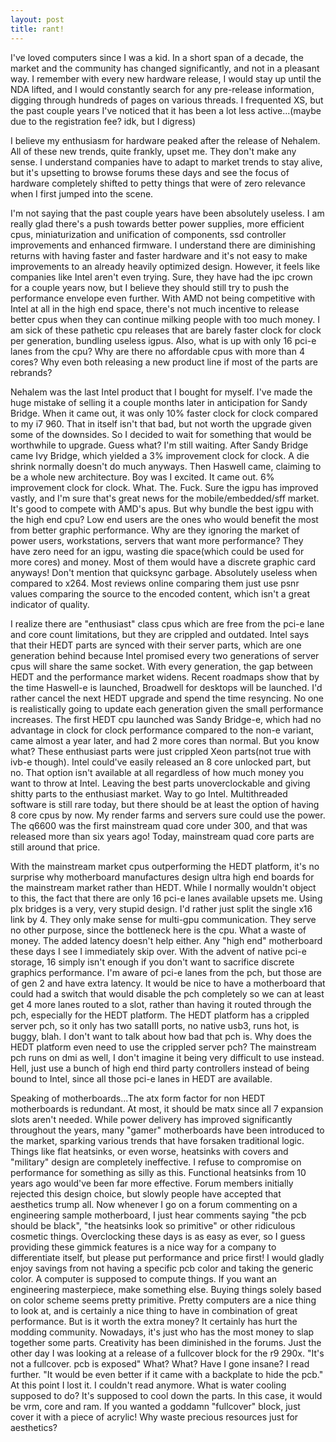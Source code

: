 ```yaml
---
layout: post
title: rant!
---
```


I've loved computers since I was a kid. In a short span of a decade, the market and the community has changed significantly, and not in a pleasant way. I remember with every new hardware release, I would stay up until the NDA lifted, and I would constantly search for any pre-release information, digging through hundreds of pages on various threads. I frequented XS, but the past couple years I've noticed that it has been a lot less active...(maybe due to the registration fee? idk, but I digress)  

I believe my enthusiasm for hardware peaked after the release of Nehalem. All of these new trends, quite frankly, upset me. They don't make any sense. I understand companies have to adapt to market trends to stay alive, but it's upsetting to browse forums these days and see the focus of hardware completely shifted to petty things that were of zero relevance when I first jumped into the scene.  

I'm not saying that the past couple years have been absolutely useless. I am really glad there's a push towards better power supplies, more efficient cpus, miniaturization and unification of components, ssd controller improvements and enhanced firmware. I understand there are diminishing returns with having faster and faster hardware and it's not easy to make improvements to an already heavily optimized design. However, it feels like companies like Intel aren't even trying. Sure, they have had the ipc crown for a couple years now, but I believe they should still try to push the performance envelope even further. With AMD not being competitive with Intel at all in the high end space, there's not much incentive to release better cpus when they can continue milking people with too much money. I am sick of these pathetic cpu releases that are barely faster clock for clock per generation, bundling useless igpus. Also, what is up with only 16 pci-e lanes from the cpu? Why are there no affordable cpus with more than 4 cores? Why even both releasing a new product line if most of the parts are rebrands?  

Nehalem was the last Intel product that I bought for myself. I've made the huge mistake of selling it a couple months later in anticipation for Sandy Bridge. When it came out, it was only 10% faster clock for clock compared to my i7 960. That in itself isn't that bad, but not worth the upgrade given some of the downsides. So I decided to wait for something that would be worthwhile to upgrade. Guess what? I'm still waiting. After Sandy Bridge came Ivy Bridge, which yielded a 3% improvement clock for clock. A die shrink normally doesn't do much anyways. Then Haswell came, claiming to be a whole new architecture. Boy was I excited. It came out. 6% improvement clock for clock. What. The. Fuck. Sure the igpu has improved vastly, and I'm sure that's great news for the mobile/embedded/sff market. It's good to compete with AMD's apus. But why bundle the best igpu with the high end cpu? Low end users are the ones who would benefit the most from better graphic performance. Why are they ignoring the market of power users, workstations, servers that want more performance? They have zero need for an igpu, wasting die space(which could be used for more cores) and money. Most of them would have a discrete graphic card anyways! Don't mention that quicksync garbage. Absolutely useless when compared to x264. Most reviews online comparing them just use psnr values comparing the source to the encoded content, which isn't a great indicator of quality.  

I realize there are "enthusiast" class cpus which are free from the pci-e lane and core count limitations, but they are crippled and outdated. Intel says that their HEDT parts are synced with their server parts, which are one generation behind because Intel promised every two generations of server cpus will share the same socket. With every generation, the gap between HEDT and the performance market widens. Recent roadmaps show that by the time Haswell-e is launched, Broadwell for desktops will be launched. I'd rather cancel the next HEDT upgrade and spend the time resyncing. No one is realistically going to update each generation given the small performance increases. The first HEDT cpu launched was Sandy Bridge-e, which had no advantage in clock for clock performance compared to the non-e variant, came almost a year later, and had 2 more cores than normal. But you know what? These enthusiast parts were just crippled Xeon parts(not true with ivb-e though). Intel could've easily released an 8 core unlocked part, but no. That option isn't available at all regardless of how much money you want to throw at Intel. Leaving the best parts unoverclockable and giving shitty parts to the enthusiast market. Way to go Intel.  Multithreaded software is still rare today, but there should be at least the option of having 8 core cpus by now. My render farms and servers sure could use the power. The q6600 was the first mainstream quad core under 300, and that was released more than six years ago! Today, mainstream quad core parts are still around that price.  

With the mainstream market cpus outperforming the HEDT platform, it's no surprise why motherboard manufactures design ultra high end boards for the mainstream market rather than HEDT. While I normally wouldn't object to this, the fact that there are only 16 pci-e lanes available upsets me. Using plx bridges is a very, very stupid design. I'd rather just split the single x16 link by 4. They only make sense for multi-gpu communication. They serve no other purpose, since the bottleneck here is the cpu. What a waste of money. The added latency doesn't help either. Any "high end" motherboard these days I see I immediately skip over. With the advent of native pci-e storage, 16 simply isn't enough if you don't want to sacrifice discrete graphics performance. I'm aware of pci-e lanes from the pch, but those are of gen 2 and have extra latency. It would be nice to have a motherboard that could had a switch that would disable the pch completely so we can at least get 4 more lanes routed to a slot, rather than having it routed through the pch, especially for the HEDT platform. The HEDT platform has a crippled server pch, so it only has two sataIII ports, no native usb3, runs hot, is buggy, blah. I don't want to talk about how bad that pch is. Why does the HEDT platform even need to use the crippled server pch? The mainstream pch runs on dmi as well, I don't imagine it being very difficult to use instead. Hell, just use a bunch of high end third party controllers instead of being bound to Intel, since all those pci-e lanes in HEDT are available.  

Speaking of motherboards...The atx form factor for non HEDT motherboards is redundant. At most, it should be matx since all 7 expansion slots aren't needed. While power delivery has improved significantly throughout the years, many "gamer" motherboards have been introduced to the market, sparking various trends that have forsaken traditional logic. Things like flat heatsinks, or even worse, heatsinks with covers and "military" design are completely ineffective. I refuse to compromise on performance for something as silly as this. Functional heatsinks from 10 years ago would've been far more effective. Forum members initially rejected this design choice, but slowly people have accepted that aesthetics trump all. Now whenever I go on a forum commenting on a engineering sample motherboard, I just hear comments saying "the pcb should be black", "the heatsinks look so primitive" or other ridiculous cosmetic things. Overclocking these days is as easy as ever, so I guess providing these gimmick features is a nice way for a company to differentiate itself, but please put performance and price first! I would gladly enjoy savings from not having a specific pcb color and taking the generic color. A computer is supposed to compute things. If you want an engineering masterpiece, make something else. Buying things solely based on color scheme seems pretty primitive.
Pretty computers are a nice thing to look at, and is certainly a nice thing to have in combination of great performance. But is it worth the extra money? It certainly has hurt the modding community. Nowadays, it's just who has the most money to slap together some parts. Creativity has been diminished in the forums. Just the other day I was looking at a release of a fullcover block for the r9 290x. "It's not a fullcover. pcb is exposed" What? What? Have I gone insane? I read further. "It would be even better if it came with a backplate to hide the pcb." At this point I lost it. I couldn't read anymore. What is water cooling supposed to do? It's supposed to cool down the parts. In this case, it would be vrm, core and ram. If you wanted a goddamn "fullcover" block, just cover it with a piece of acrylic! Why waste precious resources just for aesthetics? 
